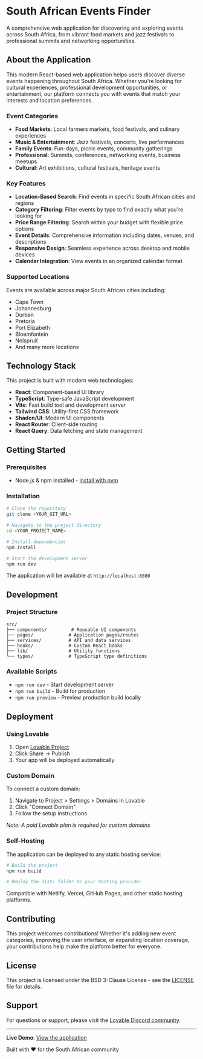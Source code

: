 
# South African Events Finder

A comprehensive web application for discovering and exploring events across South Africa, from vibrant food markets and jazz festivals to professional summits and networking opportunities.

## About the Application

This modern React-based web application helps users discover diverse events happening throughout South Africa. Whether you're looking for cultural experiences, professional development opportunities, or entertainment, our platform connects you with events that match your interests and location preferences.

### Event Categories

- **Food Markets**: Local farmers markets, food festivals, and culinary experiences
- **Music & Entertainment**: Jazz festivals, concerts, live performances
- **Family Events**: Fun-days, picnic events, community gatherings  
- **Professional**: Summits, conferences, networking events, business meetups
- **Cultural**: Art exhibitions, cultural festivals, heritage events

### Key Features

- **Location-Based Search**: Find events in specific South African cities and regions
- **Category Filtering**: Filter events by type to find exactly what you're looking for
- **Price Range Filtering**: Search within your budget with flexible price options
- **Event Details**: Comprehensive information including dates, venues, and descriptions
- **Responsive Design**: Seamless experience across desktop and mobile devices
- **Calendar Integration**: View events in an organized calendar format

### Supported Locations

Events are available across major South African cities including:
- Cape Town
- Johannesburg  
- Durban
- Pretoria
- Port Elizabeth
- Bloemfontein
- Nelspruit
- And many more locations

## Technology Stack

This project is built with modern web technologies:

- **React**: Component-based UI library
- **TypeScript**: Type-safe JavaScript development
- **Vite**: Fast build tool and development server
- **Tailwind CSS**: Utility-first CSS framework
- **Shadcn/UI**: Modern UI components
- **React Router**: Client-side routing
- **React Query**: Data fetching and state management

## Getting Started

### Prerequisites

- Node.js & npm installed - [install with nvm](https://github.com/nvm-sh/nvm#installing-and-updating)

### Installation

```sh
# Clone the repository
git clone <YOUR_GIT_URL>

# Navigate to the project directory
cd <YOUR_PROJECT_NAME>

# Install dependencies
npm install

# Start the development server
npm run dev
```

The application will be available at `http://localhost:8080`

## Development

### Project Structure

```
src/
├── components/         # Reusable UI components
├── pages/             # Application pages/routes
├── services/          # API and data services
├── hooks/             # Custom React hooks
├── lib/               # Utility functions
└── types/             # TypeScript type definitions
```

### Available Scripts

- `npm run dev` - Start development server
- `npm run build` - Build for production
- `npm run preview` - Preview production build locally

## Deployment

### Using Lovable

1. Open [Lovable Project](https://lovable.dev/projects/d96a84b9-8810-445d-ba78-8573b32681c8)
2. Click Share → Publish
3. Your app will be deployed automatically

### Custom Domain

To connect a custom domain:
1. Navigate to Project > Settings > Domains in Lovable
2. Click "Connect Domain"
3. Follow the setup instructions

*Note: A paid Lovable plan is required for custom domains*

### Self-Hosting

The application can be deployed to any static hosting service:

```sh
# Build the project
npm run build

# Deploy the dist/ folder to your hosting provider
```

Compatible with Netlify, Vercel, GitHub Pages, and other static hosting platforms.

## Contributing

This project welcomes contributions! Whether it's adding new event categories, improving the user interface, or expanding location coverage, your contributions help make the platform better for everyone.

## License

This project is licensed under the BSD 3-Clause License - see the [LICENSE](LICENSE%20(1).txt) file for details.

## Support

For questions or support, please visit the [Lovable Discord community](https://discord.com/channels/1119885301872070706/1280461670979993613).

---

**Live Demo**: [View the application](https://lovable.dev/projects/d96a84b9-8810-445d-ba78-8573b32681c8)

Built with ❤️ for the South African community
